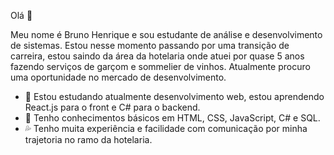  Olá 👋

 Meu nome é Bruno Henrique e sou estudante de análise e desenvolvimento de sistemas. Estou nesse momento passando por uma transição de carreira,
 estou saindo da área da hotelaria onde atuei por quase 5 anos fazendo serviços de garçom e sommelier de vinhos. Atualmente procuro
 uma oportunidade no mercado de desenvolvimento.
 


- 🌱 Estou estudando atualmente desenvolvimento web, estou aprendendo React.js para o front e C# para o backend.
- 📘 Tenho conhecimentos básicos em HTML, CSS, JavaScript, C# e SQL.
- 💦 Tenho muita experiência e facilidade com comunicação por minha trajetoria no ramo da hotelaria.

<!---
brunokilo/brunokilo is a ✨ special ✨ repository because its `README.md` (this file) appears on your GitHub profile.
You can click the Preview link to take a look at your changes.
--->
